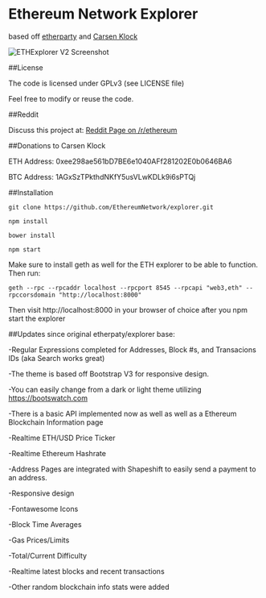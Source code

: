 # Ethereum Network Explorer
based off [etherparty](github.com/etherparty/explorer) and [Carsen Klock](https://github.com/carsenk/explorer)

![ETHExplorer V2 Screenshot](http://i.imgur.com/wgROAS9.png)

##License

The code is licensed under GPLv3 (see LICENSE file)

Feel free to modify or reuse the code.

##Reddit

Discuss this project at: [Reddit Page on /r/ethereum](https://www.reddit.com/r/ethereum/comments/511j5a/new_ethereum_block_explorer_heavily_updated/)

##Donations to Carsen Klock

ETH Address: 0xee298ae561bD7BE6e1040AFf281202E0b0646BA6

BTC Address: 1AGxSzTPkthdNKfY5usVLwKDLk9i6sPTQj

##Installation

`git clone https://github.com/EthereumNetwork/explorer.git`

`npm install`

`bower install`

`npm start`

Make sure to install geth as well for the ETH explorer to be able to function. Then run:

`geth --rpc --rpcaddr localhost --rpcport 8545 --rpcapi "web3,eth" --rpccorsdomain "http://localhost:8000"`

Then visit http://localhost:8000 in your browser of choice after you npm start the explorer

##Updates since original etherpaty/explorer base:

-Regular Expressions completed for Addresses, Block #s, and Transacions IDs (aka Search works great)

-The theme is based off Bootstrap V3 for responsive design.

-You can easily change from a dark or light theme utilizing https://bootswatch.com

-There is a basic API implemented now as well as well as a Ethereum Blockchain Information page

-Realtime ETH/USD Price Ticker

-Realtime Ethereum Hashrate

-Address Pages are integrated with Shapeshift to easily send a payment to an address.

-Responsive design

-Fontawesome Icons

-Block Time Averages

-Gas Prices/Limits

-Total/Current Difficulty

-Realtime latest blocks and recent transactions

-Other random blockchain info stats were added

